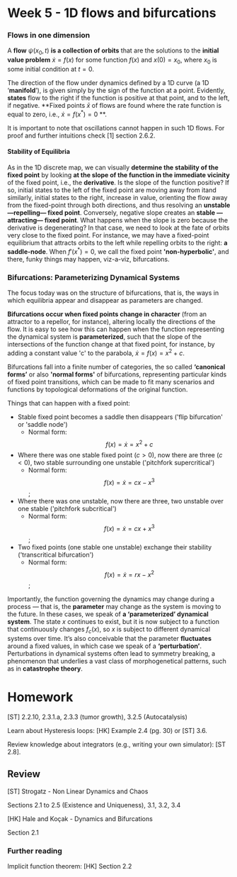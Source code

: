 # Week 5 - 1D flows and bifurcations

### Flows in one dimension

A **flow** $\psi(x_0,t)$ **is a collection of orbits** that are the solutions to the **initial value problem** $\dot{x}=f(x)$ for some function $f(x)$ and $x(0)=x_0$, where $x_0$ is some initial condition at $t=0$.  

The direction of the flow under dynamics defined by a 1D curve (a 1D ‘**manifold**’), is given simply by the sign of the function at a point. Evidently, **states** flow to the right if the function is positive at that point, and to the left, if negative. **Fixed points $\bar{x}$ of flows are found where the rate function  is equal to zero, i.e., $\dot{x}=f(x^*) = 0$ **.

It is important to note that oscillations cannot happen in such 1D flows. For proof and further intuitions check [1] section 2.6.2.

#### Stability of Equilibria

As in the 1D discrete map, we can visually **determine the stability of the fixed point** by looking **at the slope  of the function in the immediate vicinity** of the fixed point, i.e., the **derivative**. Is the slope of the function positive? If so, initial states to the left of the fixed point are moving away from itand similarly, initial states to the right, increase in value, orienting the flow away from the fixed-point through both directions, and thus resolving an **unstable —repelling— fixed point**. Conversely, negative slope creates an **stable —attracting—  fixed point**. What happens when the slope is zero because the derivative is degenerating? In that case, we need to look at the fate of orbits very close to the fixed point. For instance, we may have a fixed-point equilibrium that attracts orbits to the left while repelling orbits to the right: **a saddle-node**. When $f'(x^*)=0$, we call the fixed point **'non-hyperbolic'**, and there, funky things may happen, viz-a-viz, bifurcations.

### Bifurcations: Parameterizing Dynamical Systems

The focus today was on the structure of bifurcations, that is, the ways in which equilibria appear and disappear as parameters are changed.

**Bifurcations occur when fixed points change in character** (from an attractor to a repellor, for instance), altering locally the directions of the flow. It is easy to see how this can happen when the function representing the dynamical system is **parameterized**, such that the slope of the intersections of the function change at that fixed point, for instance, by adding a constant value 'c' to the parabola, $\dot{x} = f(x) = x^2+c$. 

Bifurcations fall into a finite number of categories, the so called **‘canonical forms’** or also **'normal forms'** of bifurcations, representing particular kinds of fixed point transitions, which can be made to fit many scenarios and functions by topological deformations of the original function. 

Things that can happen with a fixed point:

- Stable fixed point becomes a saddle then disappears ('flip bifurcation' or 'saddle node')
  - Normal form:
    $$f(x) = \dot{x} = x^2 +c$$
- Where there was one stable fixed point ($c>0$), now there are three ($c<0$), two stable surrounding one unstable ('pitchfork supercritical')
  - Normal form:
    $$f(x) = \dot{x} = cx-x^3$$;
- Where there was one unstable, now there are three, two unstable over one stable ('pitchfork subcritical')
  - Normal form:
    $$f(x) = \dot{x} = cx+x^3$$;
- Two fixed points (one stable one unstable) exchange their stability ('transcritical bifurcation')
  - Normal form:
    $$f(x) = \dot{x} = rx-x^2$$;


Importantly, the function governing the dynamics may change during a process — that is, the **parameter** may change as the system is moving to the future. In these cases, we speak of **a ‘parameterized’ dynamical system**. The state $x$ continues to exist, but it is now subject to a function that continuously changes $f_c(x)$, so $x$ is subject to different dynamical systems over time. It’s also conceivable that the parameter **fluctuates** around a fixed values, in which case we speak of a **‘perturbation’**. Perturbations in dynamical systems often lead to symmetry breaking, a  phenomenon that underlies a vast class of morphogenetical patterns, such as in **catastrophe theory**.

# Homework

[ST] 2.2.10, 2.3.1.a, 2.3.3 (tumor growth), 3.2.5 (Autocatalysis)

Learn about Hysteresis loops: [HK] Example 2.4 (pg. 30) or [ST] 3.6.

Review knowledge about integrators (e.g., writing your own simulator): [ST 2.8]. 

## Review

[ST] Strogatz - Non Linear Dynamics and Chaos

Sections 2.1 to 2.5 (Existence and Uniqueness), 3.1, 3.2, 3.4

[HK] Hale and Koçak - Dynamics and Bifurcations

Section 2.1 

### Further reading

Implicit function theorem: [HK] Section 2.2





